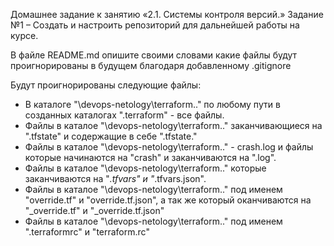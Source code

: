 Домашнее задание к занятию «2.1. Системы контроля версий.»
Задание №1 – Создать и настроить репозиторий для дальнейшей работы на курсе.

В файле README.md опишите своими словами какие файлы будут проигнорированы в будущем благодаря добавленному .gitignore


Будут проигнорированы следующие файлы:

- В каталоге "\devops-netology\terraform\.." по любому пути в созданных каталогах ".terraform" - все файлы.
- Файлы в каталое "\devops-netology\terraform\.." заканчивающиеся на ".tfstate" и содержащие в себе ".tfstate."
- Файлы в каталое "\devops-netology\terraform\.." - crash.log и файлы которые начинаются на "crash" и заканчиваются на ".log".
- Файлы в каталое "\devops-netology\terraform\.."  которые заканчиваются на "*.tfvars" и "*.tfvars.json".
- Файлы в каталое "\devops-netology\terraform\.." под именем "override.tf" и "override.tf.json", а так же который оканчиваются на "_override.tf" и "_override.tf.json"
- Файлы в каталое "\devops-netology\terraform\.." под именем ".terraformrc" и "terraform.rc"





